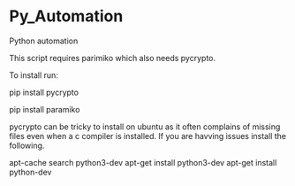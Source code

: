 # Py_Automation
Python automation

This script requires parimiko which also needs pycrypto.

To install run:

pip install pycrypto

pip install paramiko

pycrypto can be tricky to install on ubuntu as it often complains of missing files even when a c compiler is installed.
If you are havving issues install the following.

apt-cache search python3-dev
apt-get install python3-dev
apt-get install python-dev


